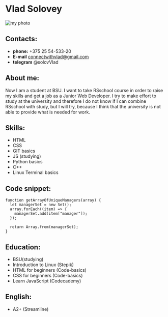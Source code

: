 # Vlad Solovey
![my photo](https://user-images.githubusercontent.com/81081329/146573184-d6445f7b-af7d-4f0d-a1bd-7f595c92f2a1.jpeg)


## Contacts:
  * **phone:** +375 25 54-533-20
  * **E-mail** connectwithvlad@gmail.com
  * **telegram** @solovVlad

## About me:
Now I am a student at BSU. I want to take RSschool course in order to raise my skills and get a job as a Junior Web Developer. I try to make effort to study at the university and therefore I do not know if I can combine RSschool with study, but I will try, because I think that the university is not able to provide what is needed for work. 

## Skills:
  * HTML
  * CSS
  * GIT basics
  * JS (studying)
  * Python basics
  * C++
  * Linux Terminal basics

## Code snippet:
```
function getArrayOfUniqueManagers(array) {
  let managerSet = new Set();
  array.forEach((item) => {
    managerSet.add(item["manager"]);
  });

  return Array.from(managerSet);
}
```

## Education:
  * BSU(studying)
  * Introduction to Linux (Stepik)
  * HTML for beginners (Code-basics)
  * CSS for beginners (Code-basics)
  * Learn JavaScript (Codecademy)

## English:
  * A2+ (Streamline)
